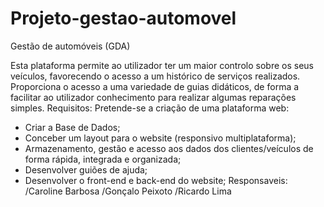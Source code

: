# Projeto-gestao-automovel
Gestão de automóveis (GDA)

Esta plataforma permite ao utilizador ter um maior controlo sobre os seus veículos, favorecendo o acesso a um histórico de serviços realizados.
Proporciona o acesso a uma variedade de guias didáticos, de forma a facilitar ao utilizador conhecimento para realizar algumas reparações simples.
Requisitos:
Pretende-se a criação de uma plataforma web:
 - Criar a Base de Dados;
 - Conceber um layout para o website (responsivo multiplataforma);
 - Armazenamento, gestão e acesso aos dados dos clientes/veículos de forma rápida, integrada e organizada;
 - Desenvolver guiões de ajuda;
 - Desenvolver o front-end e back-end do website;
Responsaveis:
/Caroline Barbosa /Gonçalo Peixoto /Ricardo Lima
